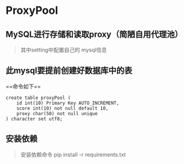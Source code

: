 # ProxyPool


## MySQL进行存储和读取proxy（简陋自用代理池）

> 其中setting中配置自己的 mysql信息 


## 此mysql要提前创建好数据库中的表
==命令如下==
```mysql
create table proxyPool (
    id int(10) Primary Key AUTO_INCREMENT,
    score int(10) not null default 10,
    proxy char(50) not null unique
) character set utf8;
```


## 安装依赖
> 安装依赖命令
> pip install -r requirements.txt
